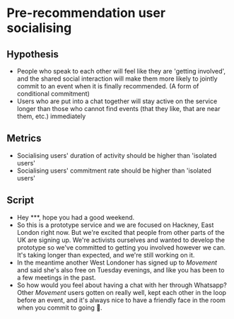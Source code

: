 # Pre-recommendation user socialising

## Hypothesis

- People who speak to each other will feel like they are 'getting involved', and the shared social interaction will make them more likely to jointly commit to an event when it is finally recommended. (A form of conditional commitment)
- Users who are put into a chat together will stay active on the service longer than those who cannot find events (that they like, that are near them, etc.) immediately

## Metrics

- Socialising users' duration of activity should be higher than 'isolated users'
- Socialising users' commitment rate should be higher than 'isolated users'

## Script

- Hey ***, hope you had a good weekend.
- So this is a prototype service and we are focused on Hackney, East London right now. But we're excited that people from other parts of the UK are signing up. We're activists ourselves and wanted to develop the prototype so we've committed to getting you involved however we can. It's taking longer than expected, and we're still working on it.
- In the meantime another West Londoner has signed up to _Movement_ and said she's also free on Tuesday evenings, and like you has been to a few meetings in the past.
- So how would you feel about having a chat with her through Whatsapp? Other _Movement_ users gotten on really well, kept each other in the loop before an event, and it's always nice to have a friendly face in the room when you commit to going 👋.